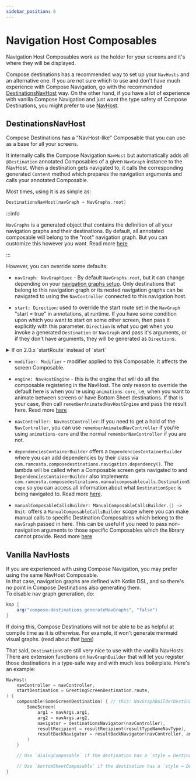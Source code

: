 ```yaml
---
sidebar_position: 6
---
```


# Navigation Host Composables

Navigation Host Composables work as the holder for your screens and it's where they will be displayed.

Compose destinations has a recommended way to set up your `NavHosts` and an alternative one. If you are not sure which to use and don't have much experience with Compose Navigation, go with the recommended [DestinationsNavHost](#destinationsnavhost-) way. On the other hand, if you have a lot of experience with vanilla Compose Navigation and just want the type safety of Compose Destinations, you might prefer to use [NavHost](#vanilla-navhosts).

## DestinationsNavHost 

Compose Destinations has a "NavHost-like" Composable that you can use as a base for all your screens.

It internally calls the Compose Navigation `NavHost` but automatically adds all `@Destination` annotated Composables of a given `NavGraph` instance to the NavHost. When a destination gets navigated to, it calls the corresponding generated `Content` method which prepares the navigation arguments and calls your annotated Composable.

Most times, using it is as simple as:

```kotlin
DestinationsNavHost(navGraph = NavGraphs.root)
```

:::info

`NavGraphs` is a generated object that contains the definition of all your navigation graphs and their destinations. By default, all annotated composable will belong to the "root" navigation graph. But you can customize this however you want. Read more [here](defining-navgraphs)

:::

However, you can override some defaults:

- `navGraph: NavGraphSpec` - By default `NavGraphs.root`, but it can change depending on your [navigation graphs setup](defining-navgraphs). Only destinations that belong to this navigation graph or its nested navigation graphs can be navigated to using the `NavController` connected to this navigation host.

- `start: Direction`: used to override the start route set in the `NavGraph` "start = true" in annotations, at runtime. If you have some condition upon which you want to start on some other screen, then pass it explicitly with this parameter. `Direction` is what you get when you invoke a generated `Destination` or `NavGraph` and pass it's arguments, or if they don't have arguments, they will be generated as `Direction`s.

<details>
  <summary>If on 2.0.x `startRoute` instead of `start`</summary>

- `startRoute: Route`: used to override the start route set in the `NavGraph` "start = true" in annotations, at runtime. If you have some condition upon which you want to start on some other screen, then pass it explicitly with this parameter. `Route` is an interface only implemented by `Destination` and `NavGraph`, since both are valid to start at (if you pass a `NavGraph` then that `NavGraph`'s start destination will be the first shown).

</details>

- `modifier: Modifier` - modifier applied to this Composable. It affects the screen Composable.

- `engine: NavHostEngine` - this is the engine that will do all the composable registering in the NavHost. The only reason to override the default here is when you're using `animations-core`, i.e, when you want to animate between screens or have Bottom Sheet destinations. If that is your case, then call `rememberAnimatedNavHostEngine` and pass the result here. Read more [here](styles-and-animations)

- `navController: NavHostController`: If you need to get a hold of the `NavController`, you can use `rememberAnimatedNavController` if you're using `animations-core` and the normal `rememberNavController` if you are not.

- `dependenciesContainerBuilder` offers a `DependenciesContainerBuilder` where you can add dependencies by their class via `com.ramcosta.composedestinations.navigation.dependency()`. The lambda will be called when a Composable screen gets navigated to and `DependenciesContainerBuilder` also implements `com.ramcosta.composedestinations.manualcomposablecalls.DestinationScope` so you can access all information about what `DestinationSpec` is being navigated to. Read more [here](arguments/nav-host-parameters#use-dependenciescontainerbuilder-to-prepare-dependencies).

- `manualComposableCallsBuilder: ManualComposableCallsBuilder.() -> Unit`: offers a `ManualComposableCallsBuilder` scope where you can
make manual calls to specific Destination Composables which belong to the `navGraph` passed in here. This can be useful if you need to pass non-navigation arguments to those specific Composables which the library cannot provide. Read more [here](arguments/nav-host-parameters)

## Vanilla NavHosts

If you are experienced with using Compose Navigation, you may prefer using the same NavHost Composable.   
In that case, navigation graphs are defined with Kotlin DSL, and so there's no point in Compose Destinations also generating them.  
To disable nav graph generation, do:

```gradle
ksp {
    arg("compose-destinations.generateNavGraphs", "false")
}
```

If doing this, Compose Destinations will not be able to be as helpful at compile time as it is otherwise.
For example, it won't generate mermaid visual graphs. (read about that [here](defining-navgraphs#visualisation-and-documentation))

That said, `Destination`s are still very nice to use with the vanilla NavHosts. There are extension functions on `NavGraphBuilder` that will let you register those destinations in a type-safe way and with much less boilerplate.
Here's an example:

```kotlin
NavHost(
    navController = navController,
    startDestination = GreetingScreenDestination.route,
) {
    composable(SomeScreenDestination) { // this: NavGraphBuilderDestinationScope<SomeScreenDestination.NavArgs>
        SomeScreen(
            arg1 = navArgs.arg1,
            arg2 = navArgs.arg2,
            navigator = destinationsNavigator(navController),
            resultRecipient = resultRecipient(resultTypeNameNavType),
            resultBackNavigator = resultBackNavigator(navController, anotherResultTypeNameNavType)
        )
    }

    // Use `dialogComposable` if the destination has a `style = DestinationStyle.Dialog::class` or subclass

    // Use `bottomSheetComposable` if the destination has a `style = DestinationStyleBottomSheet::class`
}
```
